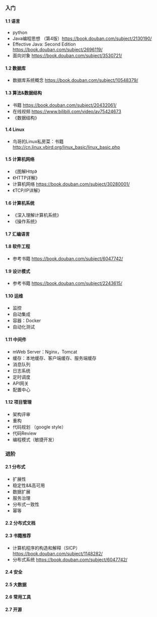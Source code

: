### 入门
 
#### 1.1 语言
- python
- Java编程思想 （第4版）https://book.douban.com/subject/2130190/
- Effective Java: Second Edition https://book.douban.com/subject/2696119/
- 面向对象 https://book.douban.com/subject/3530721/
 
#### 1.2 数据库
- 数据库系统概念 https://book.douban.com/subject/10548379/
 
#### 1.3 算法&数据结构
- 书籍 https://book.douban.com/subject/20432061/
- 在线视频 https://www.bilibili.com/video/av75424673
- 《数据结构》
 
 
#### 1.4 Linux
- 鸟哥的Linux私房菜：书籍 http://cn.linux.vbird.org/linux_basic/linux_basic.php
 
#### 1.5 计算机网络
- 《图解Http》
- 《HTTP详解》
- 计算机网络 https://book.douban.com/subject/30280001/
- 《TCP/IP详解》

#### 1.6 计算机系统
- 《深入理解计算机系统》
- 《操作系统》
 
#### 1.7 汇编语言
 
#### 1.8 软件工程
- 参考书籍 https://book.douban.com/subject/6047742/
 
#### 1.9 设计模式
- 参考书籍 https://book.douban.com/subject/2243615/
 
#### 1.10 运维
- 监控
- 自动集成
- 容器：Docker
- 自动化测试
 
#### 1.11 中间件
- mWeb Server：Nginx，Tomcat
- 缓存：本地缓存、客户端缓存、服务端缓存
- 消息队列
- 日志系统
- 定时调度
- API网关
- 配置中心
 
#### 1.12 项目管理
- 架构评审
- 重构
- 代码规划 （google style）
- 代码Review
- 编程模式（敏捷开发）
 
### 进阶
#### 2.1 分布式
- 扩展性
- 稳定性&&高可用
- 数据扩展
- 服务治理
- 分布式一致性
- 幂等
 
#### 2.2 分布式文档
 
#### 2.3 书籍推荐
- 计算机程序的构造和解释（SICP） https://book.douban.com/subject/1148282/
- 分布式系统 https://book.douban.com/subject/6047742/
 
#### 2.4 安全
 
#### 2.5 大数据
 
#### 2.6 常用工具
 
#### 2.7 开源

 
